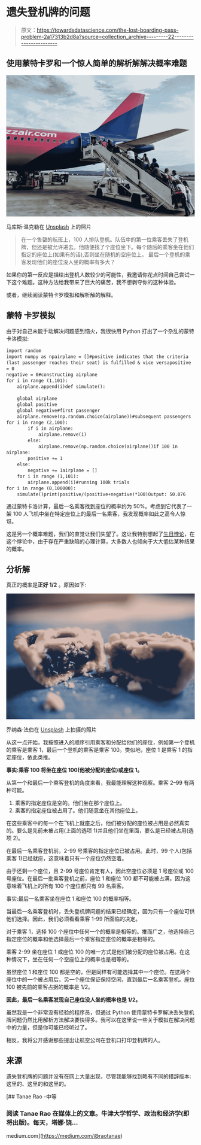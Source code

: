 # 遗失登机牌的问题

> 原文：<https://towardsdatascience.com/the-lost-boarding-pass-problem-2a17313b2d8a?source=collection_archive---------22----------------------->

## 使用蒙特卡罗和一个惊人简单的解析解解决概率难题

![](img/8928952b5a01ac4f5dd5538ad1704942.png)

马库斯·温克勒在 [Unsplash](https://unsplash.com?utm_source=medium&utm_medium=referral) 上的照片

> 在一个售罄的航班上，100 人排队登机。队伍中的第一位乘客丢失了登机牌，但还是被允许进去。他随便找了个座位坐下。每个随后的乘客坐在他们指定的座位上(如果有的话),否则坐在随机的空座位上。
> 最后一个登机的乘客发现他们的座位没人坐的概率有多大？

如果你的第一反应是描绘出登机人数较少的可能性，我邀请你花点时间自己尝试一下这个难题。这种方法给我带来了巨大的痛苦，我不想剥夺你的这种体验。

或者，继续阅读蒙特卡罗模拟和解析解的解释。

## 蒙特 卡罗模拟

由于对自己未能手动解决问题感到恼火，我很快用 Python 打出了一个杂乱的蒙特卡洛模拟:

```
import random
import numpy as npairplane = []#positive indicates that the criteria (last passenger reaches their seat) is fulfilled & vice versapositive = 0
negative = 0#constructing airplane
for i in range (1,101):
    airplane.append(i)def simulate():

    global airplane
    global positive
    global negative#first passenger
    airplane.remove(np.random.choice(airplane))#subsequent passengers
for i in range (2,100):
        if i in airplane:
            airplane.remove(i)
        else:
            airplane.remove(np.random.choice(airplane))if 100 in airplane:
        positive += 1
    else:
        negative += 1airplane = []
    for i in range (1,101):
        airplane.append(i)#running 100k trials
for i in range (0,100000):
    simulate()print(positive/(positive+negative)*100)Output: 50.076
```

通过蒙特卡洛计算，最后一名乘客找到座位的概率约为 50%。考虑到它代表了一架 100 人飞机中坐在特定座位上的最后一名乘客，我发现概率如此之高令人惊讶。

这是另一个概率难题，我们的直觉让我们失望了。这让我特别想起了[生日悖论](https://en.wikipedia.org/wiki/Birthday_problem)，在这个悖论中，由于存在严重缺陷的心理计算，大多数人也倾向于大大低估某种结果的概率。

## 分析解

真正的概率是**正好 1/2** 。原因如下:

![](img/4f0ac38b2092cc21c33e43051d7b825e.png)

乔纳森·法伯在 [Unsplash](https://unsplash.com?utm_source=medium&utm_medium=referral) 上拍摄的照片

从这一点开始，我按照进入的顺序引用乘客和分配给他们的座位，例如第一个登机的乘客是乘客 1，最后一个登机的乘客是乘客 100。类似地，座位 1 是乘客 1 的指定座位，依此类推。

**事实:乘客 100 将坐在座位 100(他被分配的座位)或座位 1。**

从第一个和最后一个乘客登机的角度来看，我最能理解这种观察。乘客 2–99 有两种可能。

1.  乘客的指定座位是空的。他们坐在那个座位上。
2.  乘客的指定座位被占用了。他们随意坐在其他座位上。

在这些乘客中的每一个在飞机上就座之后，他们被分配的座位被占用是必然真实的。要么是先前未被占用(上面的选项 1)并且他们坐在里面，要么是已经被占用(选项 2)。

在最后一名乘客登机前，2-99 号乘客的指定座位已被占用。此时，99 个人(包括乘客 1)已经就座，这意味着只有一个座位仍然空着。

由于还剩一个座位，且 2-99 号座位肯定有人，因此空座位必须是 1 号座位或 100 号座位。在最后一批乘客登机之前，座位 1 和座位 100 都不可能被占满，因为这意味着飞机上的所有 100 个座位都只有 99 名乘客。

事实:最后一名乘客坐在座位 1 和座位 100 的概率相等。

当最后一名乘客登机时，丢失登机牌问题的结果已经确定，因为只有一个座位可供他们选择。因此，我们必须看看乘客 1-99 所面临的决定。

对于乘客 1，选择 100 个座位中任何一个的概率是相等的。推而广之，他选择自己指定座位的概率和他选择最后一个乘客指定座位的概率是相等的。

乘客 2-99 坐在座位 1 或座位 100 的唯一方式是他们被分配的座位被占用。在这种情况下，坐在任何一个空座位上的概率也是相等的。

虽然座位 1 和座位 100 都是空的，但是同样有可能选择其中一个座位。在这两个座位中的一个被占用后，另一个座位保证保持空闲，直到最后一名乘客登机。座位 100 被先前的乘客占据的概率是 1/2。

**因此，最后一名乘客发现自己座位没人坐的概率也是 1/2。**

虽然我是一个非常没有经验的程序员，但通过 Python 使用蒙特卡罗解决丢失登机牌问题仍然比用解析方法解决要快得多。我可以在这里说一些关于模拟在解决问题中的力量，但是你可能已经听过了。

相反，我将公开感谢那些提出让航空公司在登机口打印登机牌的人。

## 来源

遗失登机牌的问题并没有在网上大量出现，尽管我能够找到略有不同的措辞版本:这里的、这里的和这里的。

[](https://medium.com/@raotanae) [## Tanae Rao -中等

### 阅读 Tanae Rao 在媒体上的文章。牛津大学哲学、政治和经济学(即将出版)。每天，塔娜·饶…

medium.com](https://medium.com/@raotanae)
